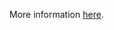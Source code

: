 More information [here](https://docs.bridgecrew.io/docs/ensure-oci-compute-instance-boot-volume-has-in-transit-data-encryption-enabled).
